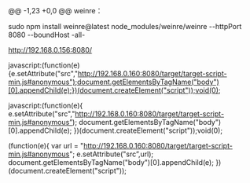 @@ -1,23 +0,0 @@
weinre：

sudo npm install weinre@latest
node_modules/weinre/weinre --httpPort 8080 --boundHost -all-

http://192.168.0.156:8080/



<script src="http://localhost:8080/target/target-script-min.js#anonymous"></script>

javascript:(function(e){e.setAttribute("src","http://192.168.0.160:8080/target/target-script-min.js#anonymous");document.getElementsByTagName("body")[0].appendChild(e);})(document.createElement("script"));void(0);

javascript:(function(e){
	e.setAttribute("src","http://192.168.0.160:8080/target/target-script-min.js#anonymous”);
	document.getElementsByTagName("body")[0].appendChild(e);
})(document.createElement("script"));void(0);

(function(e){
	var url = "http://192.168.0.160:8080/target/target-script-min.js#anonymous";
	e.setAttribute("src”,url);
	document.getElementsByTagName("body")[0].appendChild(e);
})(document.createElement("script"));